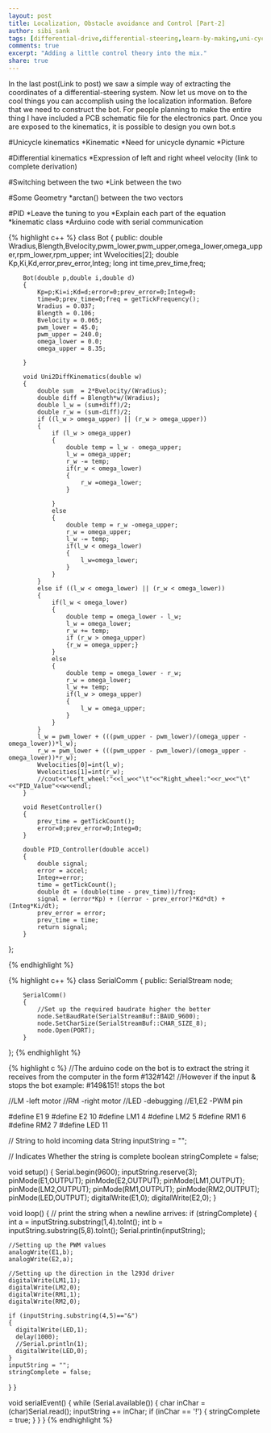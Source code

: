 ```yaml
---
layout: post
title: Localization, Obstacle avoidance and Control [Part-2]
author: sibi_sank
tags: [differential-drive,differential-steering,learn-by-making,uni-cycle]
comments: true
excerpt: "Adding a little control theory into the mix."
share: true
---
```


In the last post(Link to post) we saw a simple way of extracting the coordinates of a differential-steering system. Now let us move on to the cool things you can accomplish using the localization information. Before that we need to construct the bot. For people planning to make the entire thing I have included a PCB schematic file for the electronics part. Once you are exposed to the kinematics, it is possible to design you own bot.s

#Unicycle kinematics
*Kinematic
*Need for unicycle dynamic
*Picture

#Differential kinematics
*Expression of left and right wheel velocity (link to complete derivation)

#Switching between the two
*Link between the two

#Some Geometry
*arctan() between the two vectors

#PID
*Leave the tuning to you
*Explain each part of the equation
*kinematic class
*Arduino code with serial communication

{% highlight c++ %}
class Bot
{
    public:
        double Wradius,Blength,Bvelocity,pwm_lower,pwm_upper,omega_lower,omega_upper,rpm_lower,rpm_upper;
        int Wvelocities[2];
        double Kp,Ki,Kd,error,prev_error,Integ;
        long int time,prev_time,freq;

        Bot(double p,double i,double d)
        {
            Kp=p;Ki=i;Kd=d;error=0;prev_error=0;Integ=0;
            time=0;prev_time=0;freq = getTickFrequency();
            Wradius = 0.037;
            Blength = 0.106;
            Bvelocity = 0.065;
            pwm_lower = 45.0;
            pwm_upper = 240.0;
            omega_lower = 0.0;
            omega_upper = 8.35;

        }

        void Uni2DiffKinematics(double w)
        {
            double sum  = 2*Bvelocity/(Wradius);
            double diff = Blength*w/(Wradius);
            double l_w = (sum+diff)/2;
            double r_w = (sum-diff)/2;
            if ((l_w > omega_upper) || (r_w > omega_upper))
            {
                if (l_w > omega_upper)
                {
                    double temp = l_w - omega_upper;
                    l_w = omega_upper;
                    r_w -= temp;
                    if(r_w < omega_lower)
                    {
                        r_w =omega_lower;
                    }

                }
                else
                {
                    double temp = r_w -omega_upper;
                    r_w = omega_upper;
                    l_w -= temp;
                    if(l_w < omega_lower)
                    {
                        l_w=omega_lower;
                    }
                }
            }
            else if ((l_w < omega_lower) || (r_w < omega_lower))
            {
                if(l_w < omega_lower)
                {
                    double temp = omega_lower - l_w;
                    l_w = omega_lower;
                    r_w += temp;
                    if (r_w > omega_upper)
                    {r_w = omega_upper;}
                }
                else
                {
                    double temp = omega_lower - r_w;
                    r_w = omega_lower;
                    l_w += temp;
                    if(l_w > omega_upper)
                    {
                        l_w = omega_upper;
                    }
                }
            }
            l_w = pwm_lower + (((pwm_upper - pwm_lower)/(omega_upper -omega_lower))*l_w);
            r_w = pwm_lower + (((pwm_upper - pwm_lower)/(omega_upper -omega_lower))*r_w);
            Wvelocities[0]=int(l_w);
            Wvelocities[1]=int(r_w);
            //cout<<"Left_wheel:"<<l_w<<"\t"<<"Right_wheel:"<<r_w<<"\t"<<"PID_Value"<<w<<endl;
        }

        void ResetController()
        {
            prev_time = getTickCount();
            error=0;prev_error=0;Integ=0;
        }

        double PID_Controller(double accel)
        {
            double signal;
            error = accel;
            Integ+=error;
            time = getTickCount();
            double dt = (double(time - prev_time))/freq;
            signal = (error*Kp) + ((error - prev_error)*Kd*dt) + (Integ*Ki/dt);
            prev_error = error;
            prev_time = time;
            return signal;
        }
};

{% endhighlight %}

{% highlight c++ %}
class SerialComm
{
    public:
        SerialStream node;

        SerialComm()
        {
            //Set up the required baudrate higher the better
            node.SetBaudRate(SerialStreamBuf::BAUD_9600);
            node.SetCharSize(SerialStreamBuf::CHAR_SIZE_8);
            node.Open(PORT);
        }

};
{% endhighlight %}

{% highlight c %}
//The arduino code on the bot is to extract the string it receives from the computer in the form #132#142!
//However if the input & stops the bot example: #149&151! stops the bot 

//LM -left motor
//RM -right motor
//LED -debugging
//E1,E2 -PWM pin

#define E1 9
#define E2 10
#define LM1 4
#define LM2 5
#define RM1 6
#define RM2 7
#define LED 11

// String to hold incoming data
String inputString = "";

// Indicates Whether the string is complete 
boolean stringComplete = false; 

void setup() 
{
  Serial.begin(9600);
  inputString.reserve(3);
  pinMode(E1,OUTPUT);
  pinMode(E2,OUTPUT);
  pinMode(LM1,OUTPUT);
  pinMode(LM2,OUTPUT);
  pinMode(RM1,OUTPUT);
  pinMode(RM2,OUTPUT);
  pinMode(LED,OUTPUT);
  digitalWrite(E1,0);
  digitalWrite(E2,0);
}

void loop() {
  // print the string when a newline arrives:
  if (stringComplete) {
    int a = inputString.substring(1,4).toInt();
    int b = inputString.substring(5,8).toInt();
    Serial.println(inputString);
    
    //Setting up the PWM values
    analogWrite(E1,b);
    analogWrite(E2,a);
    
    //Setting up the direction in the l293d driver
    digitalWrite(LM1,1);
    digitalWrite(LM2,0);
    digitalWrite(RM1,1);
    digitalWrite(RM2,0);
    
    if (inputString.substring(4,5)=="&")
    {
      digitalWrite(LED,1);
      delay(1000);
      //Serial.println(1);
      digitalWrite(LED,0);
    }
    inputString = "";
    stringComplete = false;
  }
}

void serialEvent()
{
  while (Serial.available()) {
    char inChar = (char)Serial.read();
    inputString += inChar;
    if (inChar == '!') {
      stringComplete = true;
    } 
  }
}
{% endhighlight %}
